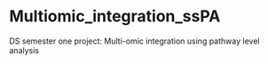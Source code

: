 # Multiomic_integration_ssPA
DS semester one project: Multi-omic integration using pathway level analysis
